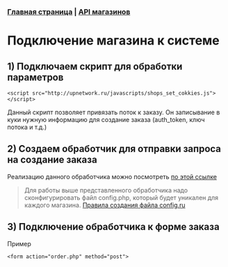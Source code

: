 ### [Главная страница](https://github.com/upnetwork/api-docs/blob/master/README.md) | [API магазинов](https://github.com/upnetwork/api-docs/blob/master/docs/shop/v2/README.md)

# Подключение магазина к системе

## 1) Подключаем скрипт для обработки параметров

```
<script src="http://upnetwork.ru/javascripts/shops_set_cokkies.js"></script>
```

Данный скрипт позволяет привязать поток к заказу. Он записывание в куки нужную информацию для создание заказа (auth_token, ключ потока и т.д.)

## 2) Создаем обработчик для отправки запроса на создание заказа

Реализацию данного обработчика можно посмотреть [по этой ссылке](https://github.com/upnetwork/test-php-shop/blob/master/order.php)

> Для работы выше представленного обработчика надо сконфигурировать файл config.php, который будет уникален для каждого магазина. [Правила создания файла config.ru](https://github.com/upnetwork/api-docs/blob/master/docs/shop/v2/config.php.md)

## 3) Подключение обработчика к форме заказа

Пример

```
<form action="order.php" method="post">
```
